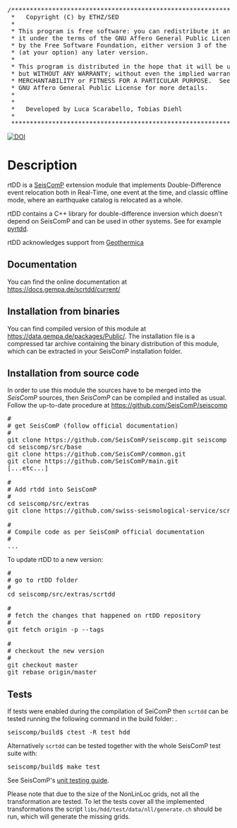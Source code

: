 <pre>
/***************************************************************************
 *   Copyright (C) by ETHZ/SED                                             *
 *                                                                         *
 * This program is free software: you can redistribute it and/or modify    *
 * it under the terms of the GNU Affero General Public License as published*
 * by the Free Software Foundation, either version 3 of the License, or    *
 * (at your option) any later version.                                     *
 *                                                                         *
 * This program is distributed in the hope that it will be useful,         *
 * but WITHOUT ANY WARRANTY; without even the implied warranty of          *
 * MERCHANTABILITY or FITNESS FOR A PARTICULAR PURPOSE.  See the           *
 * GNU Affero General Public License for more details.                     *
 *                                                                         *
 *                                                                         *
 *   Developed by Luca Scarabello, Tobias Diehl                            *
 *                                                                         *
 ***************************************************************************/
</pre>

[![DOI](https://zenodo.org/badge/246001157.svg)](https://zenodo.org/badge/latestdoi/246001157)

# Description

rtDD is a [SeisComP](<https://github.com/SeisComP>) extension module that implements
Double-Difference event relocation both in Real-Time, one event at the time, and classic
offline mode, where an earthquake catalog is relocated as a whole.

rtDD contains a C++ library for double-difference inversion which doesn't depend on
SeisComP and can be used in other systems. See for example [pyrtdd](https://github.com/swiss-seismological-service/pyrtdd).

rtDD acknowledges support from [Geothermica](http://www.geothermica.eu/)

## Documentation

You can find the online documentation at https://docs.gempa.de/scrtdd/current/

## Installation from binaries

You can find compiled version of this module at https://data.gempa.de/packages/Public/.
The installation file is a compressed tar archive containing the binary distribution of
this module, which can be extracted in your SeisComP installation folder.

## Installation from source code

In order to use this module the sources have to be merged into the *SeisComP* sources,
then *SeisComP* can be compiled and installed as usual. Follow the up-to-date procedure
at https://github.com/SeisComP/seiscomp

<pre>
#
# get SeisComP (follow official documentation)
#
git clone https://github.com/SeisComP/seiscomp.git seiscomp
cd seiscomp/src/base
git clone https://github.com/SeisComP/common.git
git clone https://github.com/SeisComP/main.git
[...etc...]

#
# Add rtdd into SeisComP
#
cd seiscomp/src/extras
git clone https://github.com/swiss-seismological-service/scrtdd.git

#
# Compile code as per SeisComP official documentation
#
...
</pre>

To update rtDD to a new version:

<pre>
#
# go to rtDD folder
#
cd seiscomp/src/extras/scrtdd

#
# fetch the changes that happened on rtDD repository
#
git fetch origin -p --tags

#
# checkout the new version
#
git checkout master
git rebase origin/master
</pre>

## Tests

If tests were enabled during the compilation of SeiComP then `scrtdd` can be tested
running the following command in the build folder:
.
<pre>
seiscomp/build$ ctest -R test_hdd
</pre>

Alternatively `scrtdd` can be tested together with the whole SeisComP test suite with:

<pre>
seiscomp/build$ make test
</pre>

See SeisComP's [unit testing guide](https://docs.gempa.de/seiscomp/current/base/tests.html).

Please note that due to the size of the NonLinLoc grids, not all the transformation are
tested. To let the tests cover all the implemented transformations the script 
`libs/hdd/test/data/nll/generate.ch` should be run, which will generate the missing grids.
